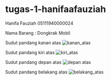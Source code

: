 # tugas-1-hanifaafauziah

Hanifa Fauziah
05111940000024

Nama Barang : Dongkrak Mobil

Sudut pandang kanan atas
![kanan_atas](https://user-images.githubusercontent.com/80946219/133935190-d2e3985f-aead-40c8-a987-afcb2fe25dc4.png)

Sudut pandang kiri atas
![kiri_atas](https://user-images.githubusercontent.com/80946219/133935183-ecb177aa-db1e-470a-ac89-c658a1a1b95b.png)

Sudut pandang depan atas
![depan atas](https://user-images.githubusercontent.com/80946219/133935165-ee792922-0344-4d9d-8394-b23dba3f0527.png)

Sudut pandang belakang atas
![belakang_atas](https://user-images.githubusercontent.com/80946219/136019567-a348f833-6bdf-4d17-a152-d23308439a00.jpg)
